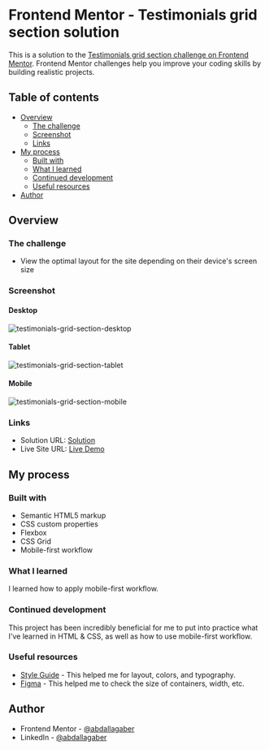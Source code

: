# Frontend Mentor - Testimonials grid section solution

This is a solution to the [Testimonials grid section challenge on Frontend Mentor](https://www.frontendmentor.io/challenges/testimonials-grid-section-Nnw6J7Un7). Frontend Mentor challenges help you improve your coding skills by building realistic projects. 

## Table of contents

- [Overview](#overview)
  - [The challenge](#the-challenge)
  - [Screenshot](#screenshot)
  - [Links](#links)
- [My process](#my-process)
  - [Built with](#built-with)
  - [What I learned](#what-i-learned)
  - [Continued development](#continued-development)
  - [Useful resources](#useful-resources)
- [Author](#author)


## Overview

### The challenge

- View the optimal layout for the site depending on their device's screen size

### Screenshot

#### Desktop
![testimonials-grid-section-desktop](https://github.com/abdallagaber/testimonials-grid-section-frontend-mentor/assets/48131968/66ce01d1-47d0-4396-bbdd-dbf0056cf587)


#### Tablet
![testimonials-grid-section-tablet](https://github.com/abdallagaber/testimonials-grid-section-frontend-mentor/assets/48131968/75c10ae0-a4ab-46f1-a46c-4179dac4e240)


#### Mobile
![testimonials-grid-section-mobile](https://github.com/abdallagaber/testimonials-grid-section-frontend-mentor/assets/48131968/81adf433-73cc-4a81-a1c0-e9410f0f15e7)



### Links

- Solution URL: [Solution](https://www.frontendmentor.io/solutions/testimonials-grid-section-html-and-css-mhRQCvlx-A)
- Live Site URL: [Live Demo](https://testimonials-grid-section-abdalla.netlify.app/)

## My process

### Built with

- Semantic HTML5 markup
- CSS custom properties
- Flexbox
- CSS Grid
- Mobile-first workflow


### What I learned
I learned how to apply mobile-first workflow.


### Continued development

This project has been incredibly beneficial for me to put into practice what I've learned in HTML & CSS, as well as how to use mobile-first workflow.



### Useful resources

- [Style Guide](https://github.com/abdallagaber/testimonials-grid-section-frontend-mentor/blob/main/style-guide.md) - This helped me for layout, colors, and typography.
- [Figma](https://www.figma.com/) - This helped me to check the size of containers, width, etc.


## Author

- Frontend Mentor - [@abdallagaber](https://www.frontendmentor.io/profile/abdallagaber)
- LinkedIn - [@abdallagaber](https://www.linkedin.com/in/abdallagaber/)
